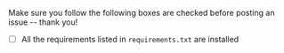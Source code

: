 Make sure you follow the following boxes are checked before posting an issue -- thank you!

-[ ] All the requirements listed in `requirements.txt` are installed

